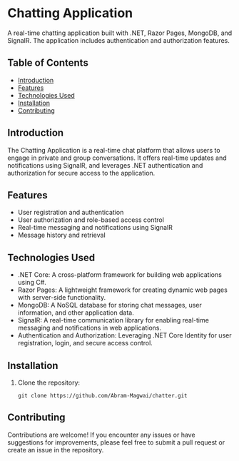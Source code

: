 # Chatting Application

A real-time chatting application built with .NET, Razor Pages, MongoDB, and SignalR. The application includes authentication and authorization features.

## Table of Contents

- [Introduction](#introduction)
- [Features](#features)
- [Technologies Used](#technologies-used)
- [Installation](#installation)
- [Contributing](#contributing)

## Introduction

The Chatting Application is a real-time chat platform that allows users to engage in private and group conversations. It offers real-time updates and notifications using SignalR, and leverages .NET authentication and authorization for secure access to the application.

## Features

- User registration and authentication
- User authorization and role-based access control
- Real-time messaging and notifications using SignalR
- Message history and retrieval

## Technologies Used

- .NET Core: A cross-platform framework for building web applications using C#.
- Razor Pages: A lightweight framework for creating dynamic web pages with server-side functionality.
- MongoDB: A NoSQL database for storing chat messages, user information, and other application data.
- SignalR: A real-time communication library for enabling real-time messaging and notifications in web applications.
- Authentication and Authorization: Leveraging .NET Core Identity for user registration, login, and secure access control.

## Installation

1. Clone the repository:

   ```shell
   git clone https://github.com/Abram-Magwai/chatter.git
## Contributing
Contributions are welcome! If you encounter any issues or have suggestions for improvements, please feel free to submit a pull request or create an issue in the repository.
